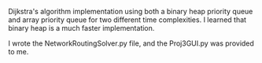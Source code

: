 Dijkstra's algorithm implementation using both a binary heap priority queue and array priority queue for two different time complexities. I learned that binary heap is a much faster implementation.

I wrote the NetworkRoutingSolver.py file, and the Proj3GUI.py was provided to me.
